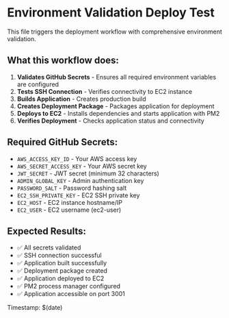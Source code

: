 # Environment Validation Deploy Test

This file triggers the deployment workflow with comprehensive environment validation.

## What this workflow does:

1. **Validates GitHub Secrets** - Ensures all required environment variables are configured
2. **Tests SSH Connection** - Verifies connectivity to EC2 instance
3. **Builds Application** - Creates production build
4. **Creates Deployment Package** - Packages application for deployment
5. **Deploys to EC2** - Installs dependencies and starts application with PM2
6. **Verifies Deployment** - Checks application status and connectivity

## Required GitHub Secrets:

- `AWS_ACCESS_KEY_ID` - Your AWS access key
- `AWS_SECRET_ACCESS_KEY` - Your AWS secret key
- `JWT_SECRET` - JWT secret (minimum 32 characters)
- `ADMIN_GLOBAL_KEY` - Admin authentication key
- `PASSWORD_SALT` - Password hashing salt
- `EC2_SSH_PRIVATE_KEY` - EC2 SSH private key
- `EC2_HOST` - EC2 instance hostname/IP
- `EC2_USER` - EC2 username (ec2-user)

## Expected Results:

- ✅ All secrets validated
- ✅ SSH connection successful
- ✅ Application built successfully
- ✅ Deployment package created
- ✅ Application deployed to EC2
- ✅ PM2 process manager configured
- ✅ Application accessible on port 3001

Timestamp: $(date)
